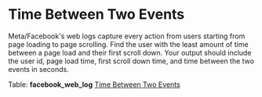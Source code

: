 # Time Between Two Events

Meta/Facebook's web logs capture every action from users starting from page loading to page scrolling. Find the user with the least amount of time between a page load and their first scroll down. Your output should include the user id, page load time, first scroll down time, and time between the two events in seconds.

Table: **facebook_web_log**
[Time Between Two Events](https://platform.stratascratch.com/coding/9784-time-between-two-events?code_type=3)